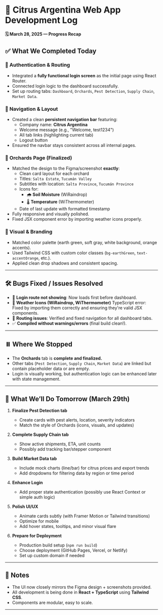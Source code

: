 # 🍊 Citrus Argentina Web App Development Log  
**🗓️ March 28, 2025 — Progress Recap**

## ✅ What We Completed Today

### 🔐 Authentication & Routing
- Integrated a **fully functional login screen** as the initial page using React Router.
- Connected login logic to the dashboard successfully.
- Set up routing tabs: `Dashboard`, `Orchards`, `Pest Detection`, `Supply Chain`, `Market Data`.

### 🧭 Navigation & Layout
- Created a clean **persistent navigation bar** featuring:
  - Company name: **Citrus Argentina**
  - Welcome message (e.g., "Welcome, test1234")
  - All tab links (highlighting current tab)
  - Logout button
- Ensured the navbar stays consistent across all internal pages.

### 🌿 Orchards Page (Finalized)
- Matched the design to the Figma/screenshot **exactly**:
  - Clean card layout for each orchard
  - Titles: `Salta Estate`, `Tucumán Valley`
  - Subtitles with location: `Salta Province`, `Tucumán Province`
  - Icons for:
    - 🌧️ **Soil Moisture** (WiRaindrop)
    - 🌡️ **Temperature** (WiThermometer)
  - Date of last update with formatted timestamp
- Fully responsive and visually polished.
- Fixed JSX component error by importing weather icons properly.

### 🎨 Visual & Branding
- Matched color palette (earth green, soft gray, white background, orange accents).
- Used Tailwind CSS with custom color classes (`bg-earthGreen`, `text-accentOrange`, etc.).
- Applied clean drop shadows and consistent spacing.

---

## 🛠️ Bugs Fixed / Issues Resolved

- 🐞 **Login route not showing**: Now loads first before dashboard.
- 🐞 **Weather Icons (WiRaindrop, WiThermometer)** TypeScript error: Fixed by importing them correctly and ensuring they're valid JSX components.
- 🐞 **Routing issues**: Verified and fixed navigation for all dashboard tabs.
- ✅ **Compiled without warnings/errors** (final build clean!).

---

## ⏸️ Where We Stopped

- The **Orchards** tab is **complete and finalized.**
- Other tabs (`Pest Detection`, `Supply Chain`, `Market Data`) are linked but contain placeholder data or are empty.
- Login is visually working, but authentication logic can be enhanced later with state management.

---

## 🚀 What We’ll Do Tomorrow (March 29th)

1. **Finalize Pest Detection tab**
   - Create cards with pest alerts, location, severity indicators
   - Match the style of Orchards (icons, visuals, and updates)

2. **Complete Supply Chain tab**
   - Show active shipments, ETA, unit counts
   - Possibly add tracking bar/stepper component

3. **Build Market Data tab**
   - Include mock charts (line/bar) for citrus prices and export trends
   - Add dropdowns for filtering data by region or time period

4. **Enhance Login**
   - Add proper state authentication (possibly use React Context or simple auth logic)

5. **Polish UI/UX**
   - Animate cards subtly (with Framer Motion or Tailwind transitions)
   - Optimize for mobile
   - Add hover states, tooltips, and minor visual flare

6. **Prepare for Deployment**
   - Production build setup (`npm run build`)
   - Choose deployment (GitHub Pages, Vercel, or Netlify)
   - Set up custom domain if needed

---

## 🧠 Notes

- The UI now closely mirrors the Figma design + screenshots provided.
- All development is being done in **React + TypeScript** using **Tailwind CSS**.
- Components are modular, easy to scale.

--- 
